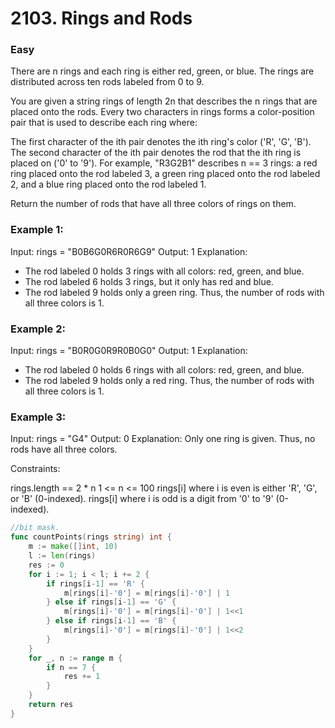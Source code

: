 # 2103. Rings and Rods

### Easy

There are n rings and each ring is either red, green, or blue. The rings are distributed across ten rods labeled from 0 to 9.

You are given a string rings of length 2n that describes the n rings that are placed onto the rods. Every two characters in rings forms a color-position pair that is used to describe each ring where:

The first character of the ith pair denotes the ith ring's color ('R', 'G', 'B').
The second character of the ith pair denotes the rod that the ith ring is placed on ('0' to '9').
For example, "R3G2B1" describes n == 3 rings: a red ring placed onto the rod labeled 3, a green ring placed onto the rod labeled 2, and a blue ring placed onto the rod labeled 1.

Return the number of rods that have all three colors of rings on them.

### Example 1:

Input: rings = "B0B6G0R6R0R6G9"
Output: 1
Explanation: 
- The rod labeled 0 holds 3 rings with all colors: red, green, and blue.
- The rod labeled 6 holds 3 rings, but it only has red and blue.
- The rod labeled 9 holds only a green ring.
Thus, the number of rods with all three colors is 1.

### Example 2:

Input: rings = "B0R0G0R9R0B0G0"
Output: 1
Explanation: 
- The rod labeled 0 holds 6 rings with all colors: red, green, and blue.
- The rod labeled 9 holds only a red ring.
Thus, the number of rods with all three colors is 1.

### Example 3:

Input: rings = "G4"
Output: 0
Explanation: 
Only one ring is given. Thus, no rods have all three colors.

Constraints:

rings.length == 2 * n
1 <= n <= 100
rings[i] where i is even is either 'R', 'G', or 'B' (0-indexed).
rings[i] where i is odd is a digit from '0' to '9' (0-indexed).

```go
//bit mask.
func countPoints(rings string) int {
	m := make([]int, 10)
	l := len(rings)
	res := 0
	for i := 1; i < l; i += 2 {
		if rings[i-1] == 'R' {
			m[rings[i]-'0'] = m[rings[i]-'0'] | 1
		} else if rings[i-1] == 'G' {
			m[rings[i]-'0'] = m[rings[i]-'0'] | 1<<1
		} else if rings[i-1] == 'B' {
			m[rings[i]-'0'] = m[rings[i]-'0'] | 1<<2
		}
	}
	for _, n := range m {
		if n == 7 {
			res += 1
		}
	}
	return res
}
```